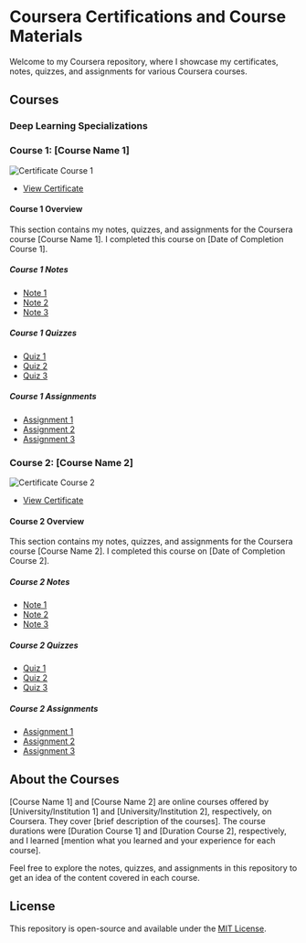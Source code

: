 # Coursera Certifications and Course Materials

Welcome to my Coursera repository, where I showcase my certificates, notes, quizzes, and assignments for various Coursera courses.

## Courses

### Deep Learning Specializations

### Course 1: [Course Name 1]

![Certificate Course 1](certificate1.jpg)

* [View Certificate](link-to-certificate-course-1)

#### Course 1 Overview

This section contains my notes, quizzes, and assignments for the Coursera course [Course Name 1]. I completed this course on [Date of Completion Course 1].

##### Course 1 Notes

* [Note 1](course1/notes/note1.md)
* [Note 2](course1/notes/note2.md)
* [Note 3](course1/notes/note3.md)

##### Course 1 Quizzes

* [Quiz 1](course1/quizzes/quiz1.md)
* [Quiz 2](course1/quizzes/quiz2.md)
* [Quiz 3](course1/quizzes/quiz3.md)

##### Course 1 Assignments

* [Assignment 1](course1/assignments/assignment1.md)
* [Assignment 2](course1/assignments/assignment2.md)
* [Assignment 3](course1/assignments/assignment3.md)

### Course 2: [Course Name 2]

![Certificate Course 2](certificate2.jpg)

* [View Certificate](link-to-certificate-course-2)

#### Course 2 Overview

This section contains my notes, quizzes, and assignments for the Coursera course [Course Name 2]. I completed this course on [Date of Completion Course 2].

##### Course 2 Notes

* [Note 1](course2/notes/note1.md)
* [Note 2](course2/notes/note2.md)
* [Note 3](course2/notes/note3.md)

##### Course 2 Quizzes

* [Quiz 1](course2/quizzes/quiz1.md)
* [Quiz 2](course2/quizzes/quiz2.md)
* [Quiz 3](course2/quizzes/quiz3.md)

##### Course 2 Assignments

* [Assignment 1](course2/assignments/assignment1.md)
* [Assignment 2](course2/assignments/assignment2.md)
* [Assignment 3](course2/assignments/assignment3.md)

<!-- Repeat this structure for each additional course -->

## About the Courses

[Course Name 1] and [Course Name 2] are online courses offered by [University/Institution 1] and [University/Institution 2], respectively, on Coursera. They cover [brief description of the courses]. The course durations were [Duration Course 1] and [Duration Course 2], respectively, and I learned [mention what you learned and your experience for each course].

Feel free to explore the notes, quizzes, and assignments in this repository to get an idea of the content covered in each course.

## License

This repository is open-source and available under the [MIT License](LICENSE).
